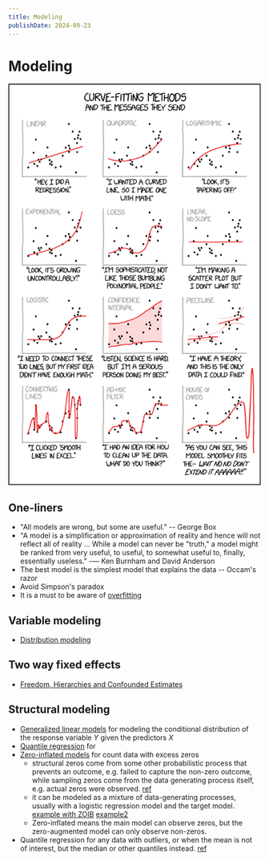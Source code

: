 ```yaml
---
title: Modeling
publishDate: 2024-09-23
---
```


# Modeling

![Curve fitting](./images/curve_fitting.png)

## One-liners

- "All models are wrong, but some are useful." -- George Box
- "A model is a simplification or approximation of reality and hence will not reflect all of reality … While a model can never be "truth," a model might be ranked from very useful, to useful, to somewhat useful to, finally, essentially useless." -— Ken Burnham and David Anderson
- The best model is the simplest model that explains the data -- Occam's razor
- Avoid Simpson's paradox
- It is a must to be aware of [overfitting](/regularization.md)

## Variable modeling

- [Distribution modeling](/distributions.md#popular-choice-of-modeling)

## Two way fixed effects

- [Freedom, Hierarchies and Confounded Estimates](https://nathanielf.github.io/posts/post-with-code/multilevel_confounding/multilevel_models.html#architectures-and-free-parameters)

## Structural modeling

- [Generalized linear models](/generalized-linear-models.md) for modeling the conditional distribution of the response variable $Y$ given the predictors $X$
- [Quantile regression](http://www.econ.uiuc.edu/~roger/research/rq/QRJEP.pdf) for
- [Zero-inflated models](https://discourse.pymc.io/t/modeling-zero-inflation-on-continuous-outcome/6792/4) for count data with excess zeros
  - structural zeros come from some other probabilistic process that prevents an outcome, e.g. failed to capture the non-zero outcome, while sampling zeros come from the data generating process itself, e.g. actual zeros were observed. [ref](https://biol609.github.io/lectures/13_zinfl.html)
  - it can be modeled as a mixture of data-generating processes, usually with a logistic regression model and the target model. [example with ZOIB](https://www.andrewheiss.com/blog/2021/11/08/beta-regression-guide/#zero-inflated-beta-regression-bayesian-style) [example2](https://biol609.github.io/lectures/13_zinfl.html#61_Zero_Inflation,_augmentation,_hurdles,_and_more)
  - Zero-inflated means the main model can observe zeros, but the zero-augmented model can only observe non-zeros.
- Quantile regression for any data with outliers, or when the mean is not of interest, but the median or other quantiles instead. [ref](http://www.econ.uiuc.edu/~roger/research/rq/QRJEP.pdf)

